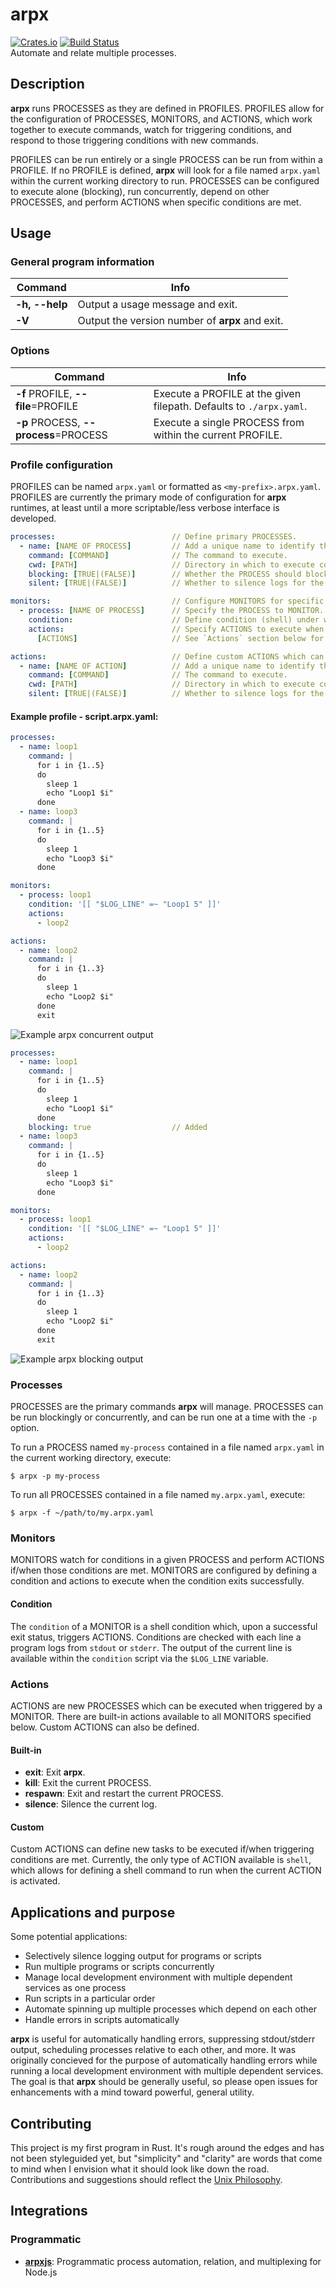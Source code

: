 # arpx
[![Crates.io](https://img.shields.io/crates/v/arpx?color=black)](https://crates.io/crates/arpx)
[![Build Status](https://travis-ci.com/jaredgorski/arpx.svg?token=7hLupv5JrcFFuyR6Lkp7&branch=master)](https://travis-ci.com/jaredgorski/arpx) 
<br>Automate and relate multiple processes.

## Description

**arpx** runs PROCESSES as they are defined in PROFILES. PROFILES allow for the configuration of PROCESSES, MONITORS, and ACTIONS, which work together to execute commands, watch for triggering conditions, and respond to those triggering conditions with new commands.

PROFILES can be run entirely or a single PROCESS can be run from within a PROFILE. If no PROFILE is defined, **arpx** will look for a file named `arpx.yaml` within the current working directory to run. PROCESSES can be configured to execute alone (blocking), run concurrently, depend on other PROCESSES, and perform ACTIONS when specific conditions are met.

## Usage

### General program information

Command  | Info
-------- | --------
**-h, --help** | Output a usage message and exit.
**-V** | Output the version number of **arpx** and exit.

### Options

Command  | Info
-------- | --------
**-f** PROFILE, **--file**=PROFILE | Execute a PROFILE at the given filepath. Defaults to `./arpx.yaml`.
**-p** PROCESS, **--process**=PROCESS | Execute a single PROCESS from within the current PROFILE.

### Profile configuration
PROFILES can be named `arpx.yaml` or formatted as `<my-prefix>.arpx.yaml`. PROFILES are currently the primary mode of configuration for **arpx** runtimes, at least until a more scriptable/less verbose interface is developed.

```yaml
processes:                          // Define primary PROCESSES.
  - name: [NAME OF PROCESS]         // Add a unique name to identify the PROCESS within the arpx runtime.
    command: [COMMAND]              // The command to execute.
    cwd: [PATH]                     // Directory in which to execute command.
    blocking: [TRUE|(FALSE)]        // Whether the PROCESS should block the main thread or run concurrently.
    silent: [TRUE|(FALSE)]          // Whether to silence logs for the PROCESS.

monitors:                           // Configure MONITORS for specific PROCESSES.
  - process: [NAME OF PROCESS]      // Specify the PROCESS to MONITOR.
    condition:                      // Define condition (shell) under which MONITOR triggers ACTIONS.
    actions:                        // Specify ACTIONS to execute when triggering conditions are met.
      [ACTIONS]                     // See `Actions` section below for an overview on built-in and custom ACTIONS.

actions:                            // Define custom ACTIONS which can be activated by MONITORS under triggering conditions.
  - name: [NAME OF ACTION]          // Add a unique name to identify the ACTION within the arpx runtime.
    command: [COMMAND]              // The command to execute.
    cwd: [PATH]                     // Directory in which to execute command.
    silent: [TRUE|(FALSE)]          // Whether to silence logs for the ACTION.
```

#### Example profile - script.arpx.yaml:
```yaml
processes:
  - name: loop1
    command: |
      for i in {1..5}
      do
        sleep 1
        echo "Loop1 $i"
      done
  - name: loop3
    command: |
      for i in {1..5}
      do
        sleep 1
        echo "Loop3 $i"
      done

monitors:
  - process: loop1
    condition: '[[ "$LOG_LINE" =~ "Loop1 5" ]]'
    actions:
      - loop2

actions:
  - name: loop2
    command: |
      for i in {1..3}
      do
        sleep 1
        echo "Loop2 $i"
      done
      exit
```

![Example arpx concurrent output](https://github.com/jaredgorski/arpx/raw/master/.media/arpx_concurrent_screenshot-annotated.png)

```yaml
processes:
  - name: loop1
    command: |
      for i in {1..5}
      do
        sleep 1
        echo "Loop1 $i"
      done
    blocking: true                  // Added
  - name: loop3
    command: |
      for i in {1..5}
      do
        sleep 1
        echo "Loop3 $i"
      done

monitors:
  - process: loop1
    condition: '[[ "$LOG_LINE" =~ "Loop1 5" ]]'
    actions:
      - loop2

actions:
  - name: loop2
    command: |
      for i in {1..3}
      do
        sleep 1
        echo "Loop2 $i"
      done
      exit
```

![Example arpx blocking output](https://github.com/jaredgorski/arpx/raw/master/.media/arpx_blocking_screenshot-annotated.png)

### Processes
PROCESSES are the primary commands **arpx** will manage. PROCESSES can be run blockingly or concurrently, and can be run one at a time with the `-p` option.

To run a PROCESS named `my-process` contained in a file named `arpx.yaml` in the current working directory, execute:
```shell
$ arpx -p my-process
```

To run all PROCESSES contained in a file named `my.arpx.yaml`, execute:
```shell
$ arpx -f ~/path/to/my.arpx.yaml
```

### Monitors
MONITORS watch for conditions in a given PROCESS and perform ACTIONS if/when those conditions are met. MONITORS are configured by defining a condition and actions to execute when the condition exits successfully.

#### Condition
The `condition` of a MONITOR is a shell condition which, upon a successful exit status, triggers ACTIONS. Conditions are checked with each line a program logs from `stdout` or `stderr`. The output of the current line is available within the `condition` script via the `$LOG_LINE` variable.

### Actions
ACTIONS are new PROCESSES which can be executed when triggered by a MONITOR. There are built-in actions available to all MONITORS specified below. Custom ACTIONS can also be defined.

#### Built-in
- **exit**: Exit **arpx**.
- **kill**: Exit the current PROCESS.
- **respawn**: Exit and restart the current PROCESS.
- **silence**: Silence the current log.

#### Custom
Custom ACTIONS can define new tasks to be executed if/when triggering conditions are met. Currently, the only type of ACTION available is `shell`, which allows for defining a shell command to run when the current ACTION is activated.

## Applications and purpose
Some potential applications:
- Selectively silence logging output for programs or scripts
- Run multiple programs or scripts concurrently
- Manage local development environment with multiple dependent services as one process
- Run scripts in a particular order
- Automate spinning up multiple processes which depend on each other
- Handle errors in scripts automatically

**arpx** is useful for automatically handling errors, suppressing stdout/stderr output, scheduling processes relative to each other, and more. It was originally concieved for the purpose of automatically handling errors while running a local development environment with multiple dependent services. The goal is that **arpx** should be generally useful, so please open issues for enhancements with a mind toward powerful, general utility.

## Contributing
This project is my first program in Rust. It's rough around the edges and has not been styleguided yet, but "simplicity" and "clarity" are words that come to mind when I envision what it should look like down the road. Contributions and suggestions should reflect the [Unix Philosophy](https://homepage.cs.uri.edu/~thenry/resources/unix_art/ch01s06.html).

## Integrations
### Programmatic
- [**arpxjs**](https://github.com/jaredgorski/arpxjs): Programmatic process automation, relation, and multiplexing for Node.js
